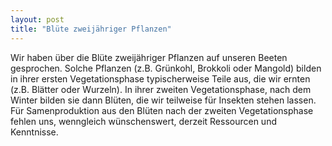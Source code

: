 ```yaml
---
layout: post
title: "Blüte zweijähriger Pflanzen"
---
```

Wir haben über die Blüte zweijähriger Pflanzen auf unseren Beeten gesprochen. Solche Pflanzen (z.B. Grünkohl, Brokkoli oder Mangold) bilden in ihrer ersten Vegetationsphase typischerweise Teile aus, die wir ernten (z.B. Blätter oder Wurzeln). In ihrer zweiten Vegetationsphase, nach dem Winter bilden sie dann Blüten, die wir teilweise für Insekten stehen lassen. Für Samenproduktion aus den Blüten nach der zweiten Vegetationsphase fehlen uns, wenngleich wünschenswert, derzeit Ressourcen und Kenntnisse.	
